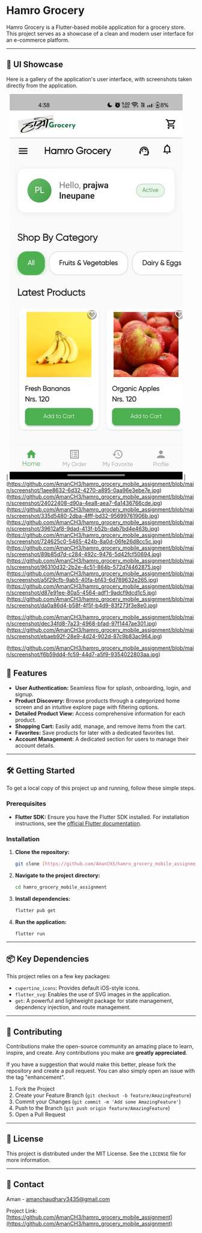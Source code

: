 # Hamro Grocery

Hamro Grocery is a Flutter-based mobile application for a grocery store. This project serves as a showcase of a clean and modern user interface for an e-commerce platform.

---

## 📸 UI Showcase

Here is a gallery of the application's user interface, with screenshots taken directly from the application.


| ![UI](https://github.com/AmanCH3/hamro_grocery_mobile_assignment/blob/main/screenshot/0b1cd963-5f0a-4ba0-bc0d-c9466937ee82.jpg) |
  (https://github.com/AmanCH3/hamro_grocery_mobile_assignment/blob/main/screenshot/1aee8632-6d32-4270-a895-0aa96e3ebe7e.jpg)
  (https://github.com/AmanCH3/hamro_grocery_mobile_assignment/blob/main/screenshot/24022408-d90a-4ea8-aea7-6a1436766cde.jpg)
  (https://github.com/AmanCH3/hamro_grocery_mobile_assignment/blob/main/screenshot/335d5480-2dba-4fff-bd32-95699761906b.jpg)
  (https://github.com/AmanCH3/hamro_grocery_mobile_assignment/blob/main/screenshot/39612af8-9dad-413f-b52b-dab7bd4e463b.jpg)
  (https://github.com/AmanCH3/hamro_grocery_mobile_assignment/blob/main/screenshot/724625c0-5465-424b-8a0d-06fe26d8cc5c.jpg)
  (https://github.com/AmanCH3/hamro_grocery_mobile_assignment/blob/main/screenshot/89b85d7d-c284-492c-9476-5d42fcf50694.jpg)
  (https://github.com/AmanCH3/hamro_grocery_mobile_assignment/blob/main/screenshot/96310d32-2b2e-4c51-864b-572d74462875.jpg)
  (https://github.com/AmanCH3/hamro_grocery_mobile_assignment/blob/main/screenshot/a5f29cfb-9ab5-40fa-bf43-6d789632e265.jpg)
  (https://github.com/AmanCH3/hamro_grocery_mobile_assignment/blob/main/screenshot/d87e91ee-80a5-4564-adf1-9adcf9dcd1c5.jpg)
  (https://github.com/AmanCH3/hamro_grocery_mobile_assignment/blob/main/screenshot/da0a86d4-b58f-4f5f-b4d9-83f273f3e8e0.jpg)

  (https://github.com/AmanCH3/hamro_grocery_mobile_assignment/blob/main/screenshot/dec34fd8-7a23-4968-bfad-97f1447ae301.jpg)
    (https://github.com/AmanCH3/hamro_grocery_mobile_assignment/blob/main/screenshot/ebaeb92f-28e9-4d24-902d-87c9b83ac964.jpg)

  (https://github.com/AmanCH3/hamro_grocery_mobile_assignment/blob/main/screenshot/f6b59dd4-fc59-44d7-a5f9-9354022803aa.jpg)


  

## 🚀 Features

* **User Authentication:** Seamless flow for splash, onboarding, login, and signup.
* **Product Discovery:** Browse products through a categorized home screen and an intuitive explore page with filtering options.
* **Detailed Product View:** Access comprehensive information for each product.
* **Shopping Cart:** Easily add, manage, and remove items from the cart.
* **Favorites:** Save products for later with a dedicated favorites list.
* **Account Management:** A dedicated section for users to manage their account details.

---

## 🛠️ Getting Started

To get a local copy of this project up and running, follow these simple steps.

### Prerequisites

* **Flutter SDK:** Ensure you have the Flutter SDK installed. For installation instructions, see the [official Flutter documentation](https://flutter.dev/docs/get-started/install).

### Installation

1.  **Clone the repository:**
    ```sh
    git clone [https://github.com/AmanCH3/hamro_grocery_mobile_assignment.git](https://github.com/AmanCH3/hamro_grocery_mobile_assignment.git)
    ```
2.  **Navigate to the project directory:**
    ```sh
    cd hamro_grocery_mobile_assignment
    ```
3.  **Install dependencies:**
    ```sh
    flutter pub get
    ```
4.  **Run the application:**
    ```sh
    flutter run
    ```

---

## 📦 Key Dependencies

This project relies on a few key packages:

* `cupertino_icons`: Provides default iOS-style icons.
* `flutter_svg`: Enables the use of SVG images in the application.
* `get`: A powerful and lightweight package for state management, dependency injection, and route management.

---

## 🤝 Contributing

Contributions make the open-source community an amazing place to learn, inspire, and create. Any contributions you make are **greatly appreciated**.

If you have a suggestion that would make this better, please fork the repository and create a pull request. You can also simply open an issue with the tag "enhancement".

1.  Fork the Project
2.  Create your Feature Branch (`git checkout -b feature/AmazingFeature`)
3.  Commit your Changes (`git commit -m 'Add some AmazingFeature'`)
4.  Push to the Branch (`git push origin feature/AmazingFeature`)
5.  Open a Pull Request

---

## 📄 License

This project is distributed under the MIT License. See the `LICENSE` file for more information.

---

## 📧 Contact

Aman - amanchaudhary3435@gmail.com

Project Link: [https://github.com/AmanCH3/hamro_grocery_mobile_assignment](https://github.com/AmanCH3/hamro_grocery_mobile_assignment)
